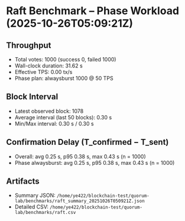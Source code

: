 # Raft Benchmark – Phase Workload (2025-10-26T05:09:21Z)

## Throughput
- Total votes: 1000 (success 0, failed 1000)
- Wall-clock duration: 31.62 s
- Effective TPS: 0.00 tx/s
- Phase plan: alwaysburst 1000 @ 50 TPS

## Block Interval
- Latest observed block: 1078
- Average interval (last 50 blocks): 0.30 s
- Min/Max interval: 0.30 s / 0.30 s

## Confirmation Delay (T_confirmed − T_sent)
- Overall: avg 0.25 s, p95 0.38 s, max 0.43 s (n = 1000)
- Phase alwaysburst: avg 0.25 s, p95 0.38 s, max 0.43 s (n = 1000)

## Artifacts
- Summary JSON: `/home/ye422/blockchain-test/quorum-lab/benchmarks/raft_summary_20251026T050921Z.json`
- Detailed CSV: `/home/ye422/blockchain-test/quorum-lab/benchmarks/raft.csv`
